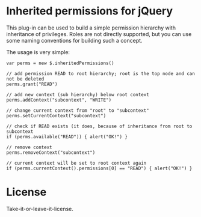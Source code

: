 Inherited permissions for jQuery
================================
This plug-in can be used to build a simple permission hierarchy with inheritance of privileges. 
Roles are not directly supported, but you can use some naming conventions for building such a concept.

The usage is very simple:
	
	var perms = new $.inheritedPermissions()

	// add permission READ to root hierarchy; root is the top node and can not be deleted
	perms.grant("READ")
	
	// add new context (sub hierarchy) below root context
	perms.addContext("subcontext", "WRITE")
	
	// change current context from "root" to "subcontext"
	perms.setCurrentContext("subcontext")
	
	// check if READ exists (it does, because of inheritance from root to subcontext
	if (perms.available("READ")) { alert("OK!") }
	
	// remove context
	perms.removeContext("subcontext")
	
	// current context will be set to root context again
	if (perms.currentContext().permissions[0] == "READ") { alert("OK!") }
	
License
=======
Take-it-or-leave-it-license.
